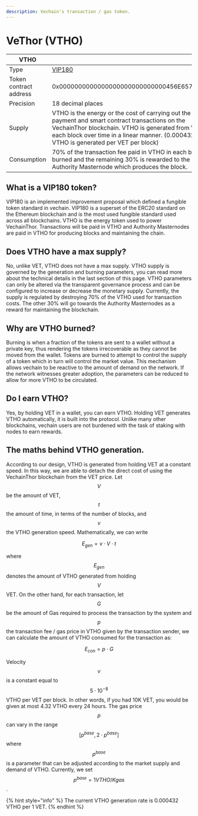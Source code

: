 ```yaml
---
description: Vechain's transaction / gas token.
---
```


# VeThor (VTHO)

<table><thead><tr><th width="265">VTHO</th><th></th></tr></thead><tbody><tr><td>Type</td><td><a href="https://github.com/vechain/VIPs/blob/master/vips/VIP-180.md">VIP180</a></td></tr><tr><td>Token contract address</td><td>0x0000000000000000000000000000456E65726779</td></tr><tr><td>Precision</td><td>18 decimal places</td></tr><tr><td>Supply</td><td>VTHO is the energy or the cost of carrying out the payment and smart contract transactions on the VechainThor blockchain. VTHO is generated from VET in each block over time in a linear manner. (0.000432 VTHO is generated per VET per block)</td></tr><tr><td>Consumption</td><td>70% of the transaction fee paid in VTHO in each block is burned and the remaining 30% is rewarded to the Authority Masternode which produces the block.</td></tr></tbody></table>

## What is a VIP180 token?&#x20;

VIP180 is an implemented improvement proposal which defined a fungible token standard in vechain. VIP180 is a superset of the ERC20 standard on the Ethereum blockchain and is the most used fungible standard used across all blockchains. VTHO is the energy token used to power VechainThor. Transactions will be paid in VTHO and Authority Masternodes are paid in VTHO for producing blocks and maintaining the chain.

## Does VTHO have a max supply?&#x20;

No, unlike VET, VTHO does not have a max supply. VTHO supply is governed by the generation and burning parameters, you can read more about the technical details in the last section of this page. VTHO parameters can only be altered via the transparent governance process and can be configured to increase or decrease the monetary supply. Currently, the supply is regulated by destroying 70% of the VTHO used for transaction costs. The other 30% will go towards the Authority Masternodes as a reward for maintaining the blockchain.&#x20;

## Why are VTHO burned?&#x20;

Burning is when a fraction of the tokens are sent to a wallet without a private key, thus rendering the tokens irrecoverable as they cannot be moved from the wallet. Tokens are burned to attempt to control the supply of a token which in turn will control the market value. This mechanism allows vechain to be reactive to the amount of demand on the network. If the network witnesses greater adoption, the parameters can be reduced to allow for more VTHO to be circulated.

## Do I earn VTHO?&#x20;

Yes, by holding VET in a wallet, you can earn VTHO. Holding VET generates VTHO automatically, it is built into the protocol. Unlike many other blockchains, vechain users are not burdened with the task of staking with nodes to earn rewards.

## The maths behind VTHO generation.

According to our design, VTHO is generated from holding VET at a constant speed. In this way, we are able to detach the direct cost of using the VechainThor blockchain from the VET price. Let $$V$$ be the amount of VET, $$t$$ the amount of time, in terms of the number of blocks, and $$v$$ the VTHO generation speed. Mathematically, we can write

$$E_{gen} = v \cdot V \cdot t$$

where $$E_{gen}$$ denotes the amount of VTHO generated from holding $$V$$ VET. On the other hand, for each transaction, let $$G$$ be the amount of Gas required to process the transaction by the system and $$p$$ the transaction fee / gas price in VTHO given by the transaction sender, we can calculate the amount of VTHO consumed for the transaction as:

$$E_{con} = p \cdot G$$

Velocity $$v$$ is a constant equal to $$5 \cdot 10^{-8}$$ VTHO per VET per block. In other words, if you had 10K VET, you would be given at most 4.32 VTHO every 24 hours. The gas price $$p$$ can vary in the range $$[p^{base}, 2 \cdot p^{base}]$$ where $$p^{base}$$ is a parameter that can be adjusted according to the market supply and demand of VTHO. Currently, we set $$p^{base} = 1 VTHO / Kgas$$.

{% hint style="info" %}
The current VTHO generation rate is 0.000432 VTHO per 1 VET.
{% endhint %}
